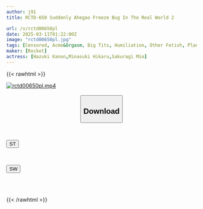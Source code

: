 ```yaml
---
author: j91
title: RCTD-650 Suddenly Ahegao Freeze Bug In The Real World 2

url: /v/rctd00650pl
date: 2025-03-11T01:22:00Z
image: "rctd00650pl.jpg"
tags: [Censored, Acme&Orgasm, Big Tits, Humiliation, Other Fetish, Planning]
maker: [Rocket]
actress: [Hazuki Kanon,Minasuki Hikaru,Sakuragi Mio]
---
```



{{< rawhtml >}}

<div class="video" data-videoid="JAKvqDDbPbf9G7">
    <a href="javascript:;">
        <img src="/v/rctd00650pl/rctd00650pl.jpg" width="WIDTH" height="HEIGHT" alt="rctd00650pl.mp4" loading="lazy">
    </a>
</div>

<script type="text/javascript" src="https://j91.asia/asset/on-demand-st.js"></script>

<br>
  <link rel="stylesheet" href="https://j91.asia/asset/bs5.css">
  
  <center>
  <button class="btn btn-primary" type="button" data-bs-toggle="collapse" data-bs-target=".multi-collapse" aria-expanded="false" aria-controls="multiCollapseExample1 multiCollapseExample2"><h2>Download</h2></button></center>
</p>
<div class="row">
  <div class="col">
    <div class="collapse multi-collapse" id="multiCollapseExample1">
      <div class="card card-body">
	      	      <br>
<div class="buttons">  
<p><a href="/v/rctd00650pl/st.html" target="_blank"><button class="btn-hover color-3"><i class="fa fa-download"></i> ST</button></a></p></div>
    </div>
  </div>
</div>
  <div class="col">
    <div class="collapse multi-collapse" id="multiCollapseExample2">
      <div class="card card-body">
	      <br>
<div class="buttons">
<p><a href="/v/rctd00650pl/sw.html" target="_blank"><button class="btn-hover color-2"><i class="fa fa-download"></i> SW</button></a></p></div>
<br><br>
      </div>
    </div>
  </div>
</div>

{{< /rawhtml >}}